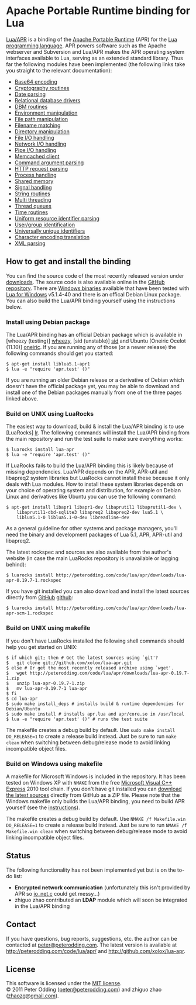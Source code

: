 # Apache Portable Runtime binding for Lua

[Lua/APR][homepage] is a binding of the [Apache Portable Runtime][wp_apr] (APR) for the [Lua programming language][wp_lua]. APR powers software such as the Apache webserver and Subversion and Lua/APR makes the APR operating system interfaces available to Lua, serving as an extended standard library. Thus far the following modules have been implemented (the following links take you straight to the relevant documentation):

[homepage]: http://peterodding.com/code/lua/apr/
[wp_apr]: http://en.wikipedia.org/wiki/Apache_Portable_Runtime
[wp_lua]: http://en.wikipedia.org/wiki/Lua_(programming_language)

 * [Base64 encoding](http://peterodding.com/code/lua/apr/docs/#base64_encoding)
 * [Cryptography routines](http://peterodding.com/code/lua/apr/docs/#cryptography_routines)
 * [Date parsing](http://peterodding.com/code/lua/apr/docs/#date_parsing)
 * [Relational database drivers](http://peterodding.com/code/lua/apr/docs/#relational_database_drivers)
 * [DBM routines](http://peterodding.com/code/lua/apr/docs/#dbm_routines)
 * [Environment manipulation](http://peterodding.com/code/lua/apr/docs/#environment_manipulation)
 * [File path manipulation](http://peterodding.com/code/lua/apr/docs/#file_path_manipulation)
 * [Filename matching](http://peterodding.com/code/lua/apr/docs/#filename_matching)
 * [Directory manipulation](http://peterodding.com/code/lua/apr/docs/#directory_manipulation)
 * [File I/O handling](http://peterodding.com/code/lua/apr/docs/#file_i_o_handling)
 * [Network I/O handling](http://peterodding.com/code/lua/apr/docs/#network_i_o_handling)
 * [Pipe I/O handling](http://peterodding.com/code/lua/apr/docs/#pipe_i_o_handling)
 * [Memcached client](http://peterodding.com/code/lua/apr/docs/#memcached_client)
 * [Command argument parsing](http://peterodding.com/code/lua/apr/docs/#command_argument_parsing)
 * [HTTP request parsing](http://peterodding.com/code/lua/apr/docs/#http_request_parsing)
 * [Process handling](http://peterodding.com/code/lua/apr/docs/#process_handling)
 * [Shared memory](http://peterodding.com/code/lua/apr/docs/#shared_memory)
 * [Signal handling](http://peterodding.com/code/lua/apr/docs/#signal_handling)
 * [String routines](http://peterodding.com/code/lua/apr/docs/#string_routines)
 * [Multi threading](http://peterodding.com/code/lua/apr/docs/#multi_threading)
 * [Thread queues](http://peterodding.com/code/lua/apr/docs/#thread_queues)
 * [Time routines](http://peterodding.com/code/lua/apr/docs/#time_routines)
 * [Uniform resource identifier parsing](http://peterodding.com/code/lua/apr/docs/#uniform_resource_identifier_parsing)
 * [User/group identification](http://peterodding.com/code/lua/apr/docs/#user_group_identification)
 * [Universally unique identifiers](http://peterodding.com/code/lua/apr/docs/#universally_unique_identifiers)
 * [Character encoding translation](http://peterodding.com/code/lua/apr/docs/#character_encoding_translation)
 * [XML parsing](http://peterodding.com/code/lua/apr/docs/#xml_parsing)

## How to get and install the binding

You can find the source code of the most recently released version under [downloads][srcdl]. The source code is also available online in the [GitHub repository][github]. There are [Windows binaries][winbin] available that have been tested with [Lua for Windows][lfw] v5.1.4-40 and there is an offical Debian Linux package. You can also build the Lua/APR binding yourself using the instructions below.

[srcdl]: http://peterodding.com/code/lua/apr/downloads
[github]: http://github.com/xolox/lua-apr
[winbin]: http://peterodding.com/code/lua/apr/downloads/lua-apr-0.19-win32.zip
[lfw]: http://code.google.com/p/luaforwindows/

### Install using Debian package

The Lua/APR binding has an official Debian package which is available in [wheezy (testing)] [wheezy], [sid (unstable)] [sid] and Ubuntu [Oneiric Ocelot (11.10)] [oneiric]. If you are running any of those (or a newer release) the following commands should get you started:

    $ apt-get install liblua5.1-apr1
    $ lua -e "require 'apr.test' ()"

If you are running an older Debian release or a derivative of Debian which doesn't have the official package yet, you may be able to download and install one of the Debian packages manually from one of the three pages linked above.

[wheezy]: http://packages.debian.org/source/wheezy/lua-apr
[sid]: http://packages.debian.org/source/sid/lua-apr
[oneiric]: http://packages.ubuntu.com/source/oneiric/lua-apr

### Build on UNIX using LuaRocks

The easiest way to download, build & install the Lua/APR binding is to use [LuaRocks] [lr]. The following commands will install the Lua/APR binding from the main repository and run the test suite to make sure everything works:

    $ luarocks install lua-apr
    $ lua -e "require 'apr.test' ()"

If LuaRocks fails to build the Lua/APR binding this is likely because of missing dependencies. Lua/APR depends on the APR, APR-util and libapreq2 system libraries but LuaRocks cannot install these because it only deals with Lua modules. How to install these system libraries depends on your choice of operating system and distribution, for example on Debian Linux and derivatives like Ubuntu you can use the following command:

    $ apt-get install libapr1 libapr1-dev libaprutil1 libaprutil1-dev \
        libaprutil1-dbd-sqlite3 libapreq2 libapreq2-dev lua5.1 \
        liblua5.1-0 liblua5.1-0-dev libreadline-dev

As a general guideline for other systems and package managers, you'll need the binary and development packages of Lua 5.1, APR, APR-util and libapreq2.

The latest rockspec and sources are also available from the author's website (in case the main LuaRocks repository is unavailable or lagging behind):

    $ luarocks install http://peterodding.com/code/lua/apr/downloads/lua-apr-0.19.7-1.rockspec

If you have git installed you can also download and install the latest sources directly from [GitHub] [github]:

    $ luarocks install http://peterodding.com/code/lua/apr/downloads/lua-apr-scm-1.rockspec

[lr]: http://luarocks.org/

### Build on UNIX using makefile

If you don't have LuaRocks installed the following shell commands should help you get started on UNIX:

    $ if which git; then # Get the latest sources using `git'?
    $   git clone git://github.com/xolox/lua-apr.git
    $ else # Or get the most recently released archive using `wget'.
    $   wget http://peterodding.com/code/lua/apr/downloads/lua-apr-0.19.7-1.zip
    $   unzip lua-apr-0.19.7-1.zip
    $   mv lua-apr-0.19.7-1 lua-apr
    $ fi
    $ cd lua-apr
    $ sudo make install_deps # installs build & runtime dependencies for Debian/Ubuntu
    $ sudo make install # installs apr.lua and apr/core.so in /usr/local
    $ lua -e "require 'apr.test' ()" # runs the test suite

The makefile creates a debug build by default. Use `sudo make install DO_RELEASE=1` to create a release build instead. Just be sure to run `make clean` when switching between debug/release mode to avoid linking incompatible object files.

### Build on Windows using makefile

A makefile for Microsoft Windows is included in the repository. It has been tested on Windows XP with `NMAKE` from the free [Microsoft Visual C++ Express][msvc] 2010 tool chain. If you don't have git installed you can [download the latest sources][autozip] directly from GitHub as a ZIP file. Please note that the Windows makefile only builds the Lua/APR binding, you need to build APR yourself (see the [instructions][apr_build]).

The makefile creates a debug build by default. Use `NMAKE /f Makefile.win DO_RELEASE=1` to create a release build instead. Just be sure to run `NMAKE /f Makefile.win clean` when switching between debug/release mode to avoid linking incompatible object files.

[msvc]: http://www.microsoft.com/express/Downloads/#2010-Visual-CPP
[autozip]: http://github.com/xolox/lua-apr/zipball/master
[apr_build]: http://apr.apache.org/compiling_win32.html

## Status

The following functionality has not been implemented yet but is on the to-do list:

 * **Encrypted network communication** (unfortunately this isn't provided by APR so [io_net.c][io_net] could get messy…)
 * zhiguo zhao contributed an **LDAP** module which will soon be integrated in the Lua/APR binding

[io_net]: https://github.com/xolox/lua-apr/blob/master/src/io_net.c

## Contact

If you have questions, bug reports, suggestions, etc. the author can be contacted at <peter@peterodding.com>. The latest version is available at <http://peterodding.com/code/lua/apr/> and <http://github.com/xolox/lua-apr>.

## License

This software is licensed under the [MIT license](http://en.wikipedia.org/wiki/MIT_License).  
© 2011 Peter Odding (<peter@peterodding.com>) and zhiguo zhao (<zhaozg@gmail.com>).
